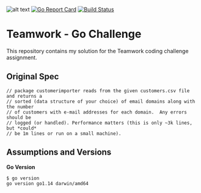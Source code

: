 ![alt text](https://www.teamwork.com/app/themes/teamwork-theme/dist/images/twork-slate.svg "Teamwork")
[![Go Report Card](https://goreportcard.com/badge/github.com/cristianpontes/teamwork-go-challenge)](https://goreportcard.com/report/github.com/cristianpontes/teamwork-go-challenge)
[![Build Status](https://travis-ci.org/cristianpontes/teamwork-go-challenge.svg?branch=master)](https://travis-ci.org/cristianpontes/teamwork-go-challenge)

# Teamwork - Go Challenge
This repository contains my solution for the Teamwork coding challenge assignment.

## Original Spec
```
// package customerimporter reads from the given customers.csv file and returns a
// sorted (data structure of your choice) of email domains along with the number
// of customers with e-mail addresses for each domain.  Any errors should be
// logged (or handled). Performance matters (this is only ~3k lines, but *could*
// be 1m lines or run on a small machine).
```

## Assumptions and Versions

**Go Version**
```
$ go version
go version go1.14 darwin/amd64
```